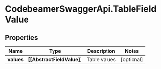 # CodebeamerSwaggerApi.TableFieldValue

## Properties
Name | Type | Description | Notes
------------ | ------------- | ------------- | -------------
**values** | **[[AbstractFieldValue]]** | Table values | [optional] 
